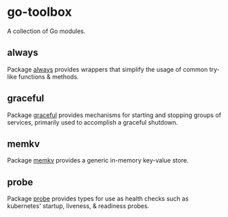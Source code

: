 # go-toolbox
A collection of Go modules.

## always
Package [always](./always/) provides wrappers that simplify the usage of common
try-like functions & methods.

## graceful
Package [graceful](./graceful/) provides mechanisms for starting and stopping
groups of services, primarily used to accomplish a graceful shutdown.

## memkv
Package [memkv](./memkv/) provides a generic in-memory key-value store.

## probe
Package [probe](./probe/) provides types for use as health checks such as
kubernetes' startup, liveness, & readiness probes.
